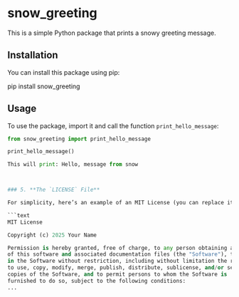 # snow_greeting

This is a simple Python package that prints a snowy greeting message.

## Installation

You can install this package using pip:

pip install snow_greeting

## Usage

To use the package, import it and call the function `print_hello_message`:

````python
from snow_greeting import print_hello_message

print_hello_message()

This will print: Hello, message from snow



### 5. **The `LICENSE` File**

For simplicity, here’s an example of an MIT License (you can replace it with a more appropriate license for your project):

```text
MIT License

Copyright (c) 2025 Your Name

Permission is hereby granted, free of charge, to any person obtaining a copy
of this software and associated documentation files (the "Software"), to deal
in the Software without restriction, including without limitation the rights
to use, copy, modify, merge, publish, distribute, sublicense, and/or sell
copies of the Software, and to permit persons to whom the Software is
furnished to do so, subject to the following conditions:
...
````

